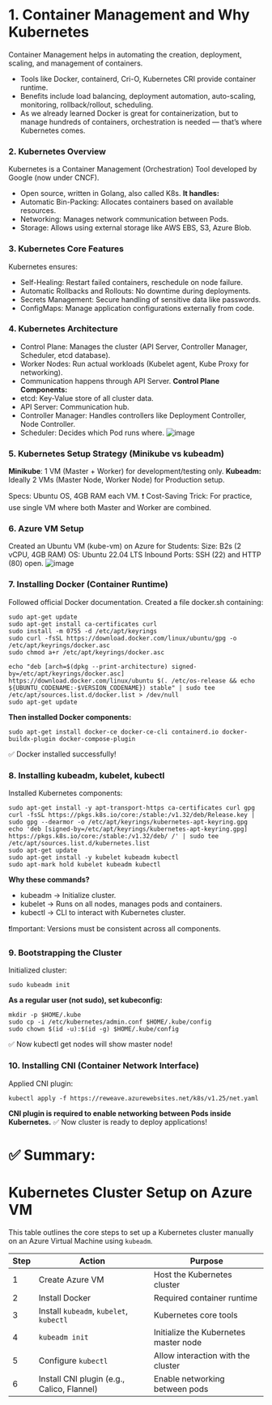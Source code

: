 # 1. Container Management and Why Kubernetes
Container Management helps in automating the creation, deployment, scaling, and management of containers.
- Tools like Docker, containerd, Cri-O, Kubernetes CRI provide container runtime.
- Benefits include load balancing, deployment automation, auto-scaling, monitoring, rollback/rollout, scheduling.
- As we already learned Docker is great for containerization, but to manage hundreds of containers, orchestration is needed — that’s where Kubernetes comes.

### 2. Kubernetes Overview
Kubernetes is a Container Management (Orchestration) Tool developed by Google (now under CNCF).
- Open source, written in Golang, also called K8s.
**It handles:**
- Automatic Bin-Packing: Allocates containers based on available resources.
- Networking: Manages network communication between Pods.
- Storage: Allows using external storage like AWS EBS, S3, Azure Blob.

### 3. Kubernetes Core Features
Kubernetes ensures:
- Self-Healing: Restart failed containers, reschedule on node failure.
- Automatic Rollbacks and Rollouts: No downtime during deployments.
- Secrets Management: Secure handling of sensitive data like passwords.
- ConfigMaps: Manage application configurations externally from code.

### 4. Kubernetes Architecture
- Control Plane: Manages the cluster (API Server, Controller Manager, Scheduler, etcd database).
- Worker Nodes: Run actual workloads (Kubelet agent, Kube Proxy for networking).
- Communication happens through API Server.
**Control Plane Components:**
- etcd: Key-Value store of all cluster data.
- API Server: Communication hub.
- Controller Manager: Handles controllers like Deployment Controller, Node Controller.
- Scheduler: Decides which Pod runs where.
![image](https://github.com/user-attachments/assets/38cb55c7-cd38-4231-836d-3afc8f36de50)

### 5. Kubernetes Setup Strategy (Minikube vs kubeadm)
**Minikube**: 1 VM (Master + Worker) for development/testing only.
**Kubeadm:** Ideally 2 VMs (Master Node, Worker Node) for Production setup.

Specs: Ubuntu OS, 4GB RAM each VM.
❗ Cost-Saving Trick: For practice, use single VM where both Master and Worker are combined.

### 6. Azure VM Setup
Created an Ubuntu VM (kube-vm) on Azure for Students:
Size: B2s (2 vCPU, 4GB RAM)
OS: Ubuntu 22.04 LTS
Inbound Ports: SSH (22) and HTTP (80) open.
![image](https://github.com/user-attachments/assets/9f7c99c8-dd5c-4587-8744-99fd2bf0b6cb)

### 7. Installing Docker (Container Runtime)
Followed official Docker documentation.
Created a file docker.sh containing:
```
sudo apt-get update
sudo apt-get install ca-certificates curl
sudo install -m 0755 -d /etc/apt/keyrings
sudo curl -fsSL https://download.docker.com/linux/ubuntu/gpg -o /etc/apt/keyrings/docker.asc
sudo chmod a+r /etc/apt/keyrings/docker.asc

echo "deb [arch=$(dpkg --print-architecture) signed-by=/etc/apt/keyrings/docker.asc] https://download.docker.com/linux/ubuntu $(. /etc/os-release && echo ${UBUNTU_CODENAME:-$VERSION_CODENAME}) stable" | sudo tee /etc/apt/sources.list.d/docker.list > /dev/null
sudo apt-get update
```
**Then installed Docker components:**
```
sudo apt-get install docker-ce docker-ce-cli containerd.io docker-buildx-plugin docker-compose-plugin
```
✅ Docker installed successfully!

### 8. Installing kubeadm, kubelet, kubectl
Installed Kubernetes components:
```
sudo apt-get install -y apt-transport-https ca-certificates curl gpg
curl -fsSL https://pkgs.k8s.io/core:/stable:/v1.32/deb/Release.key | sudo gpg --dearmor -o /etc/apt/keyrings/kubernetes-apt-keyring.gpg
echo 'deb [signed-by=/etc/apt/keyrings/kubernetes-apt-keyring.gpg] https://pkgs.k8s.io/core:/stable:/v1.32/deb/ /' | sudo tee /etc/apt/sources.list.d/kubernetes.list
sudo apt-get update
sudo apt-get install -y kubelet kubeadm kubectl
sudo apt-mark hold kubelet kubeadm kubectl
```
**Why these commands?**
- kubeadm -> Initialize cluster.
- kubelet -> Runs on all nodes, manages pods and containers.
- kubectl -> CLI to interact with Kubernetes cluster.

❗Important: Versions must be consistent across all components.

### 9. Bootstrapping the Cluster
Initialized cluster:
```
sudo kubeadm init
```
**As a regular user (not sudo), set kubeconfig:**
```
mkdir -p $HOME/.kube
sudo cp -i /etc/kubernetes/admin.conf $HOME/.kube/config
sudo chown $(id -u):$(id -g) $HOME/.kube/config
```
✅ Now kubectl get nodes will show master node!

### 10. Installing CNI (Container Network Interface)
Applied CNI plugin:
```
kubectl apply -f https://reweave.azurewebsites.net/k8s/v1.25/net.yaml
```
**CNI plugin is required to enable networking between Pods inside Kubernetes.**
✅ Now cluster is ready to deploy applications!

# ✅ Summary:
# Kubernetes Cluster Setup on Azure VM
This table outlines the core steps to set up a Kubernetes cluster manually on an Azure Virtual Machine using `kubeadm`.

| Step | Action                              | Purpose                                |
|------|-------------------------------------|----------------------------------------|
| 1    | Create Azure VM                     | Host the Kubernetes cluster            |
| 2    | Install Docker                      | Required container runtime             |
| 3    | Install `kubeadm`, `kubelet`, `kubectl` | Kubernetes core tools                 |
| 4    | `kubeadm init`                      | Initialize the Kubernetes master node  |
| 5    | Configure `kubectl`                 | Allow interaction with the cluster     |
| 6    | Install CNI plugin (e.g., Calico, Flannel) | Enable networking between pods      |

